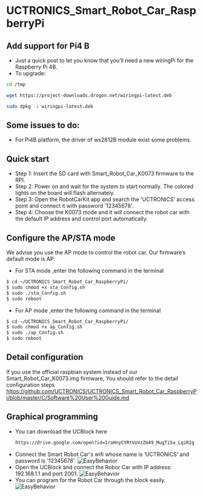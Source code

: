 # UCTRONICS_Smart_Robot_Car_RaspberryPi
## Add support for Pi4 B
- Just a quick post to let you know that you’ll need a new wiringPi for the Raspberry Pi 4B.
- To upgrade:
```bash
cd /tmp
```
```bash
wget https://project-downloads.drogon.net/wiringpi-latest.deb
```
```bash
sudo dpkg -i wiringpi-latest.deb
```

## Some issues to do:
- For Pi4B platform, the driver of ws2812B module exist some problems. 

## Quick start
- Step 1: Insert the SD card with Smart_Robot_Car_K0073 firmware to the RPI.
- Step 2: Power on and wait for the system to start normally. The colored lights on the board will flash alternately.
- Step 3: Open the RobotCarKit app and search the 'UCTRONICS' access point and connect it with password '12345678'.
- Step 4: Choose the K0073 mode and it will connect the robot car with the default IP address and control port automatically.

## Configure the AP/STA mode 
We advise you use the AP mode to control the robot car. Our firmware’s default mode is AP.
- For STA mode ,enter the following command in the terminal
```Bash
$ cd ~/UCTRONICS_Smart_Robot_Car_RaspberryPi/
$ sudo chmod +x sta_Config.sh
$ sudo ./sta_Config.sh
$ sudo reboot
```
- For AP mode ,enter the following command in the terminal
```Bash
$ cd ~/UCTRONICS_Smart_Robot_Car_RaspberryPi/
$ sudo chmod +x ap_Config.sh
$ sudo ./ap_Config.sh
$ sudo reboot
```
## Detail configuration
If you use the official raspbian system instead of our Smart_Robot_Car_K0073.img firmware, You should refer to the detail configuration steps
  https://github.com/UCTRONICS/UCTRONICS_Smart_Robot_Car_RaspberryPi/blob/master/C/Software%20User%20Guide.md

## Graphical programming
- You can download the UCBlock here
  ```bash
  https://drive.google.com/open?id=1raHnyCYRtVoVzZm49_MugTi5a_LqiRIg
  ```
- Connect the Smart Robot Car's wifi whose name is ‘UCTRONICS’ and password is '12345678'. 
 ![EasyBehavior](https://github.com/UCTRONICS/UCTRONICS_Smart_Robot_Car_RaspberryPi/blob/master/image/Connect_wifi.gif) 
- Open the UCBlock and connect the Robor Car with IP address: 192.168.1.1 and port 2001.
![EasyBehavior](https://github.com/UCTRONICS/UCTRONICS_Smart_Robot_Car_RaspberryPi/blob/master/image/connect_to_car.gif) 
- You can program for the Robot Car through the block easily.
![EasyBehavior](https://github.com/UCTRONICS/UCTRONICS_Smart_Robot_Car_RaspberryPi/blob/master/image/enjoy.gif) 



